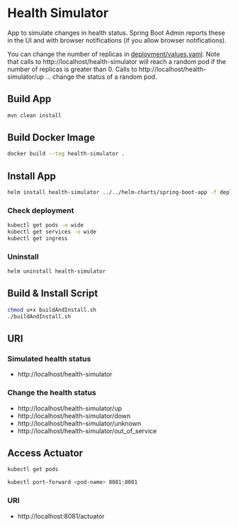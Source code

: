 # Health Simulator

App to simulate changes in health status. Spring Boot Admin reports these in the UI and with browser notifications (if you allow browser notifications).

You can change the number of replicas in [deployment/values.yaml](deployment/values.yaml). Note that calls to http://localhost/health-simulator will reach a random pod if the number of replicas is greater than 0. Calls to http://localhost/health-simulator/up ... change the status of a random pod.

## Build App
```bash
mvn clean install
```

## Build Docker Image
```bash
docker build --tag health-simulator .
```

## Install App
```bash
helm install health-simulator ../../helm-charts/spring-boot-app -f deployment/values.yaml
```

### Check deployment
```bash
kubectl get pods -o wide
kubectl get services -o wide
kubectl get ingress
```

### Uninstall
```bash
helm uninstall health-simulator
```

## Build & Install Script
```bash
chmod u+x buildAndInstall.sh
./buildAndInstall.sh
```

## URI

### Simulated health status

- http://localhost/health-simulator

### Change the health status

- http://localhost/health-simulator/up
- http://localhost/health-simulator/down
- http://localhost/health-simulator/unknown
- http://localhost/health-simulator/out_of_service

## Access Actuator
```bash
kubectl get pods
```    
```bash
kubectl port-forward <pod-name> 8081:8081
```
### URI

- http://localhost:8081/actuator
